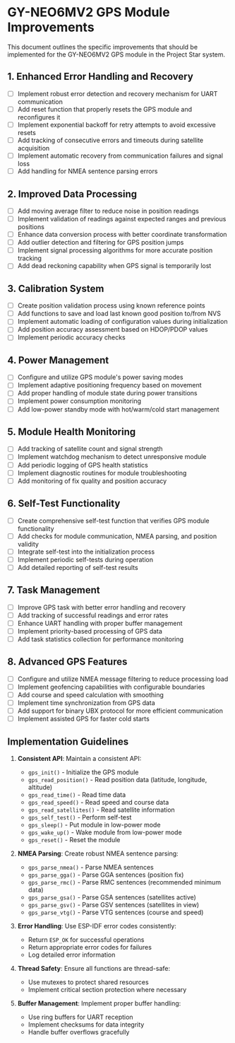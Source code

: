 # GY-NEO6MV2 GPS Module Improvements

This document outlines the specific improvements that should be implemented for the GY-NEO6MV2 GPS module in the Project Star system.

## 1. Enhanced Error Handling and Recovery

- [ ] Implement robust error detection and recovery mechanism for UART communication
- [ ] Add reset function that properly resets the GPS module and reconfigures it
- [ ] Implement exponential backoff for retry attempts to avoid excessive resets
- [ ] Add tracking of consecutive errors and timeouts during satellite acquisition
- [ ] Implement automatic recovery from communication failures and signal loss
- [ ] Add handling for NMEA sentence parsing errors

## 2. Improved Data Processing

- [ ] Add moving average filter to reduce noise in position readings
- [ ] Implement validation of readings against expected ranges and previous positions
- [ ] Enhance data conversion process with better coordinate transformation
- [ ] Add outlier detection and filtering for GPS position jumps
- [ ] Implement signal processing algorithms for more accurate position tracking
- [ ] Add dead reckoning capability when GPS signal is temporarily lost

## 3. Calibration System

- [ ] Create position validation process using known reference points
- [ ] Add functions to save and load last known good position to/from NVS
- [ ] Implement automatic loading of configuration values during initialization
- [ ] Add position accuracy assessment based on HDOP/PDOP values
- [ ] Implement periodic accuracy checks

## 4. Power Management

- [ ] Configure and utilize GPS module's power saving modes
- [ ] Implement adaptive positioning frequency based on movement
- [ ] Add proper handling of module state during power transitions
- [ ] Implement power consumption monitoring
- [ ] Add low-power standby mode with hot/warm/cold start management

## 5. Module Health Monitoring

- [ ] Add tracking of satellite count and signal strength
- [ ] Implement watchdog mechanism to detect unresponsive module
- [ ] Add periodic logging of GPS health statistics
- [ ] Implement diagnostic routines for module troubleshooting
- [ ] Add monitoring of fix quality and position accuracy

## 6. Self-Test Functionality

- [ ] Create comprehensive self-test function that verifies GPS module functionality
- [ ] Add checks for module communication, NMEA parsing, and position validity
- [ ] Integrate self-test into the initialization process
- [ ] Implement periodic self-tests during operation
- [ ] Add detailed reporting of self-test results

## 7. Task Management

- [ ] Improve GPS task with better error handling and recovery
- [ ] Add tracking of successful readings and error rates
- [ ] Enhance UART handling with proper buffer management
- [ ] Implement priority-based processing of GPS data
- [ ] Add task statistics collection for performance monitoring

## 8. Advanced GPS Features

- [ ] Configure and utilize NMEA message filtering to reduce processing load
- [ ] Implement geofencing capabilities with configurable boundaries
- [ ] Add course and speed calculation with smoothing
- [ ] Implement time synchronization from GPS data
- [ ] Add support for binary UBX protocol for more efficient communication
- [ ] Implement assisted GPS for faster cold starts

## Implementation Guidelines

1. **Consistent API**: Maintain a consistent API:
   - `gps_init()` - Initialize the GPS module
   - `gps_read_position()` - Read position data (latitude, longitude, altitude)
   - `gps_read_time()` - Read time data
   - `gps_read_speed()` - Read speed and course data
   - `gps_read_satellites()` - Read satellite information
   - `gps_self_test()` - Perform self-test
   - `gps_sleep()` - Put module in low-power mode
   - `gps_wake_up()` - Wake module from low-power mode
   - `gps_reset()` - Reset the module

2. **NMEA Parsing**: Create robust NMEA sentence parsing:
   - `gps_parse_nmea()` - Parse NMEA sentences
   - `gps_parse_gga()` - Parse GGA sentences (position fix)
   - `gps_parse_rmc()` - Parse RMC sentences (recommended minimum data)
   - `gps_parse_gsa()` - Parse GSA sentences (satellites active)
   - `gps_parse_gsv()` - Parse GSV sentences (satellites in view)
   - `gps_parse_vtg()` - Parse VTG sentences (course and speed)

3. **Error Handling**: Use ESP-IDF error codes consistently:
   - Return `ESP_OK` for successful operations
   - Return appropriate error codes for failures
   - Log detailed error information

4. **Thread Safety**: Ensure all functions are thread-safe:
   - Use mutexes to protect shared resources
   - Implement critical section protection where necessary

5. **Buffer Management**: Implement proper buffer handling:
   - Use ring buffers for UART reception
   - Implement checksums for data integrity
   - Handle buffer overflows gracefully 